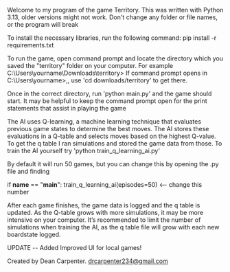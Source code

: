 Welcome to my program of the game Territory. This was written with Python 3.13, older versions might not work.
Don't change any folder or file names, or the program will break

To install the necessary libraries, run the following command: pip install -r requirements.txt

To run the game, open command prompt and locate the directory which you saved the "territory" folder on your computer. For example
C:\Users\yourname\Downloads\territory>
If command prompt opens in C:\Users\yourname>,, use 'cd downloads/territory' to get there.

Once in the correct directory, run 'python main.py' and the game should start. It may be helpful to keep the command prompt open for the print statements that assist in playing the game

The AI uses Q-learning, a machine learning technique that evaluates previous game states to determine the best moves. The AI stores these evaluations in a Q-table and selects moves based on the highest Q-value. To get the q table I ran simulations and stored the game data from those. To train the AI yourself try 'python train_q_learning_ai.py' 

By default it will run 50 games, but you can change this by opening the .py file and finding

if __name__ == "__main__":
    train_q_learning_ai(episodes=50)   <-- change this number 

After each game finishes, the game data is logged and the q table is updated. As the Q-table grows with more simulations, it may be more intensive on your computer. It’s recommended to limit the number of simulations when training the AI, as the q table file will grow with each new boardstate logged.

UPDATE -- Added Improved UI for local games!

Created by Dean Carpenter. drcarpenter234@gmail.com
